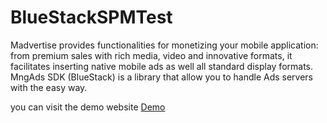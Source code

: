 # BlueStackSPMTest

Madvertise provides functionalities for monetizing your mobile application: from premium sales with rich media, video and innovative formats, it facilitates inserting native mobile ads as well all standard display formats. MngAds SDK (BlueStack) is a library that allow you to handle Ads servers with the easy way.

you can visit the demo website  [Demo](https://bitbucket.org/mngcorp/mngads-demo-ios/src/master/)

